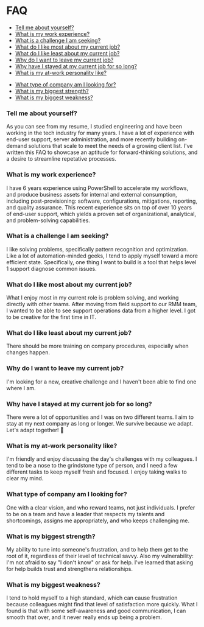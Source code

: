 # FAQ

<!--ts-->
* [Tell me about yourself?](https://github.com/tonypags/resume/blob/master/FAQ.md#tell-me-about-yourself)
* [What is my work experience?](https://github.com/tonypags/resume/blob/master/FAQ.md#what-is-my-work-experience)
* [What is a challenge I am seeking?](https://github.com/tonypags/resume/blob/master/FAQ.md#what-is-a-challenge-I-am-seeking)
* [What do I like most about my current job?](https://github.com/tonypags/resume/blob/master/FAQ.md#what-do-I-like-most-about-my-current-job)
* [What do I like least about my current job?](https://github.com/tonypags/resume/blob/master/FAQ.md#what-do-I-like-least-about-my-current-job)
* [Why do I want to leave my current job?](https://github.com/tonypags/resume/blob/master/FAQ.md#why-do-I-want-to-leave-my-current-job)
* [Why have I stayed at my current job for so long?](https://github.com/tonypags/resume/blob/master/FAQ.md#why-have-i-stayed-at-my-current-job-for-so-long)
* [What is my at-work personality like?](https://github.com/tonypags/resume/blob/master/FAQ.md#what-is-my-at-work-personality-like)
<!--
* [What type of role am I looking for?](https://github.com/tonypags/resume/blob/master/FAQ.md#what-type-of-role-am-I-looking-for)
-->
* [What type of company am I looking for?](https://github.com/tonypags/resume/blob/master/FAQ.md#what-type-of-company-am-I-looking-for)
* [What is my biggest strength?](https://github.com/tonypags/resume/blob/master/FAQ.md#what-is-my-biggest-strength)
* [What is my biggest weakness?](https://github.com/tonypags/resume/blob/master/FAQ.md#what-is-my-biggest-weakness)
<!--te-->


### Tell me about yourself?
As you can see from my resume, I studied engineering and have been working in the tech industry for many years. I have a lot of experience with end-user support, server administration, and more recently building on-demand solutions that scale to meet the needs of a growing client list. 
I've written this FAQ to showcase an aptitude for forward-thinking solutions, and a desire to streamline repetative processes. 


### What is my work experience?
I have 6 years experience using PowerShell to accelerate my workflows, and produce business assets for internal and external consumption, including post-provisioning: software, configurations, mitigations, reporting, and quality assurance. This recent experience sits on top of over 10 years of end-user support, which yields a proven set of organizational, analytical, and problem-solving capabilities.


### What is a challenge I am seeking?
I like solving problems, specifically pattern recognition and optimization. Like a lot of automation-minded geeks, I tend to apply myself toward a more efficient state. 
Specifically, one thing I want to build is a tool that helps level 1 support diagnose common issues. 


### What do I like most about my current job?
What I enjoy most in my current role is problem solving, and working directly with other teams. 
After moving from field support to our RMM team, I wanted to be able to see support operations data from a higher level. I got to be creative for the first time in IT. 


### What do I like least about my current job?
There should be more training on company procedures, especially when changes happen.


### Why do I want to leave my current job?
I'm looking for a new, creative challenge and I haven't been able to find one where I am.


### Why have I stayed at my current job for so long?
There were a lot of opportunities and I was on two different teams. I aim to stay at my next company as long or longer. We survive because we adapt. Let's adapt together! 🤝


### What is my at-work personality like?
I'm friendly and enjoy discussing the day's challenges with my colleagues. I tend to be a nose to the grindstone type of person, and I need a few different tasks to keep myself fresh and focused. I enjoy taking walks to clear my mind. 

<!--
### What type of role am I looking for?
A person who is tasked with projects and escalations. 
I am someone who can take on virtually any task and exceed expectations. 
- Post-provisioning server and desktop environments using PowerShell, Azure, and 365. 
- Resolving escalations pertaining to complex or systemic issues, finding root causes. 
- Creating tools for use in data consumption, post-provisioning, and quality assurance. 
- Writing logic for business processes. 
-->

### What type of company am I looking for?
One with a clear vision, and who reward teams, not just individuals. I prefer to be on a team and have a leader that respects my talents and shortcomings, assigns me appropriately, and who keeps challenging me. 


### What is my biggest strength?
My ability to tune into someone's frustration, and to help them get to the root of it, regardless of their level of technical savvy. Also my vulnerability: I'm not afraid to say "I don't know" or ask for help. I've learned that asking for help builds trust and strengthens relationships. 


### What is my biggest weakness?
I tend to hold myself to a high standard, which can cause frustration because colleagues might find that level of satisfaction more quickly. What I found is that with some self-awareness and good communication, I can smooth that over, and it never really ends up being a problem. 

